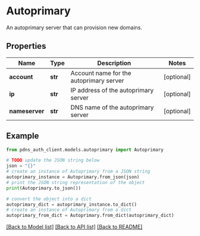 # Autoprimary

An autoprimary server that can provision new domains.

## Properties

Name | Type | Description | Notes
------------ | ------------- | ------------- | -------------
**account** | **str** | Account name for the autoprimary server | [optional] 
**ip** | **str** | IP address of the autoprimary server | [optional] 
**nameserver** | **str** | DNS name of the autoprimary server | [optional] 

## Example

```python
from pdns_auth_client.models.autoprimary import Autoprimary

# TODO update the JSON string below
json = "{}"
# create an instance of Autoprimary from a JSON string
autoprimary_instance = Autoprimary.from_json(json)
# print the JSON string representation of the object
print(Autoprimary.to_json())

# convert the object into a dict
autoprimary_dict = autoprimary_instance.to_dict()
# create an instance of Autoprimary from a dict
autoprimary_from_dict = Autoprimary.from_dict(autoprimary_dict)
```
[[Back to Model list]](../README.md#documentation-for-models) [[Back to API list]](../README.md#documentation-for-api-endpoints) [[Back to README]](../README.md)


